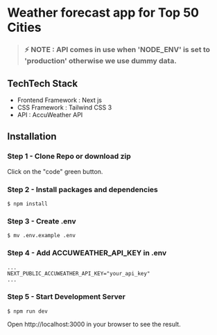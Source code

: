 # Weather forecast app for Top 50 Cities

> ### ⚡ NOTE : API comes in use when 'NODE_ENV' is set to 'production' otherwise we use dummy data.

## TechTech Stack

- Frontend Framework : Next js
- CSS Framework : Tailwind CSS 3
- API : AccuWeather API

## Installation

### Step 1 - Clone Repo or download zip

Click on the "code" green button. 

### Step 2 - Install packages and dependencies

```
$ npm install
```

### Step 3 - Create .env

```
$ mv .env.example .env
```

### Step 4 - Add ACCUWEATHER_API_KEY in .env

```
...
NEXT_PUBLIC_ACCUWEATHER_API_KEY="your_api_key"
...
```

### Step 5 - Start Development Server

```
$ npm run dev
```

Open http://localhost:3000 in your browser to see the result.
